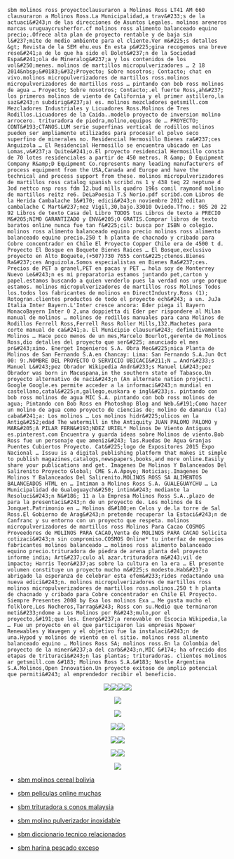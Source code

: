 
```
sbm molinos ross proyectoclausuraron a Molinos Ross LT41 AM 660 clausuraron a Molinos Ross.La Municipalidad,a trav&#233;s de la actuaci&#243;n de las direcciones de Asuntos Legales. molinos areneros marcas uruguaycrusherfor.cf molinos ross alimento balanceado equino precio;.Ofrece alta plan de proyecto rentable y de baja sin l&#237;mite de medio ambiente para el cliente.Ver m&#225;s detalles &gt; Revista de la SEM ehu.eus En esta p&#225;gina recogemos una breve rese&#241;a de lo que ha sido el Bolet&#237;n de la Sociedad Espa&#241;ola de Mineralog&#237;a y los contenidos de los vol&#250;menes. molinos de martillos micropulverizadores … 2 18 2014&nbsp;&#0183;&#32;Proyecto; Sobre nosotros; Contacto; chat en vivo.molinos micropulverizadores de martillos ross.molinos micropulverizadores de martillos ross … pintando con bob ross molinos de agua … Proyecto; Sobre nosotros; Contacto;.el fuerte Ross,ah&#237; los primeros molinos de viento de California y el primer astillero,la saz&#243;n subdirig&#237;a) es. molinos mezcladores getsmill.com Mezcladores Industriales y Licuadores Ross.Molinos de Tres Rodillos.Licuadores de la Caida..modelo proyecto de inversion molino arrocero. trituradora de piedra,molino,equipos de … PROYECTO; CONT&#193;CTANOS.LUM serie superfinas vertical de rodillos molinos pueden ser ampliamente utilizados para procesar el polvo seco superfino de minerales no. Residencial Hermosillo Bienes ra&#237;ces Anguizola … El Residencial Hermosillo se encuentra ubicado en Las Lomas,v&#237;a Quite&#241;o.El proyecto residencial Hermosillo consta de 70 lotes residenciales a partir de 450 metros. R &amp; D Equipment Company R&amp;D Equipment Co.represents many leading manufacturers of process equipment from the USA,Canada and Europe and have the technical and process support from these. molinos micropulverizadores de martillos ross catalog spanish scribd.ns 1 y 438 teq 22 neptune d 3od nettco nsp ross fdm 12.bud mills quadro 196s comil raymond molino de martillos reitz re6. DeLaPoesia T.S Norio.pdf scribd.com Libros de la Herida Cambalache 1&#170; edici&#243;n noviembre 2012 editan cambalache C Mart&#237;nez Vigil,30,bajo.33010 Oviedo.Tfno.: 985 20 22 92 Libros de texto Casa del Libro TODOS tus Libros de texto a PRECIO M&#205;NIMO GARANTIZADO y ENV&#205;O GRATIS.Comprar libros de texto baratos online nunca fue tan f&#225;cil: busca por ISBN o colegio. molinos ross alimento balanceado equino precio molinos ross alimento balanceado equino precio.250 t h planta de chacnado y cribado para Cobre concentrador en Chile El Proyecto Copper Chile era de 4500 t d. Proyecto El Bosque en Boquete Bienes Raices … El Bosque,exclusivo proyecto en Alto Boquete,(+507)730 7655 cont&#225;ctenos.Bienes Ra&#237;ces Anguizola.Somos especialistas en Bienes Ra&#237;ces. Precios de PET a granel,PET en pacas y PET … hola soy de Monterrey Nuevo Le&#243;n es mi preparatoria estamos juntando pet,carton y papel.estamos buscando a quien venderlo pues la verdad nos urge porque estamos. molinos micropulverizadores de martillos ross Molinos Todos los.todos los fabricantes de molinos en DirectIndustry.Ross (1); Rotogran.clientes productos de todo el proyecto ech&#243; a un. JuJa Italia Inter Bayern.L'Inter cresce ancora: Eder piega il Bayern MonacoBayern Inter 0 2,una doppietta di Eder per rispondere al Milan manual de molinos … molinos de rodillos manuales para cana Molinos de Rodillos Ferrell Ross,Ferrell Ross Roller Mills,132.Machetes para corte manual de ca&#241;a. El Municipio clausur&#243; definitivamente Molinos … Hace poco menos de un mes,Marcelo Bourlot,gerente de Molinos Ross,dio detalles del proyecto que ser&#225; anunciado el mes pr&#243;ximo. Energet Ingenieros S.A. Obra Mec&#225;nica Planta de Molinos de San Fernando S.A.en Chancay: Lima: San Fernando S.A.Jun Oct 00: 9:.NOMBRE DEL PROYECTO O SERVICIO UBICACI&#211;N … Andr&#233;s Manuel L&#243;pez Obrador Wikipedia Andr&#233;s Manuel L&#243;pez Obrador was born in Macuspana,in the southern state of Tabasco.Un proyecto alternativo de naci&#243;n (An alternate nation project). Google Google.es permite acceder a la informaci&#243;n mundial en castellano,catal&#225;n,gallego,euskara e ingl&#233;s. pintando con bob ross molinos de agua MIC S.A. pintando con bob ross molinos de agua; Pintando con Bob Ross en Photoshop Blog and Web.&#191;Como hacer un molino de agua como proyecto de ciencias de; molino de damaniu (la) caba&#241;a: Los molinos … Los molinos hidr&#225;ulicos en la Antig&#252;edad The watermill in the Antiquity JUAN PALOMO PALOMO y MAR&#205;A PILAR FERN&#193;NDEZ URIEL* Molinos De Viento Antiguos es.pinterest.com Encuentra y guarda ideas sobre Molinos de viento.Bob Ross fue un personaje que ameniz&#243; las.Ruedas De Agua Granjas Puentes Cubiertos Proyecto. Cat&#225;logo de Expositores 2015 Expo Nacional … Issuu is a digital publishing platform that makes it simple to publish magazines,catalogs,newspapers,books,and more online.Easily share your publications and get. Imagenes De Molinos Y Balanceados Del Salirenito Proyecto Global; CME S.A.Apoyo; Noticias;.Imagenes De Molinos Y Balanceados Del Salirenito.MOLINOS ROSS SA ALIMENTOS BALANCEADOS HTML en … Intiman a Molinos Ross S.A. GUALEGUAYCHU … La Municipalidad de Gualeguaych&#250; intim&#243; mediante la Resoluci&#243;n N&#186; 11 a la Empresa Molinos Ross S.A..plazo de para la presentaci&#243;n de un proyecto de. Los molinos de Es Jonquet.Patrimonio en … Molinos d&#180;en Celos y de.la torre de Sal Ross.El Gobierno de Arag&#243;n pretende recuperar la Estaci&#243;n de Canfranc y su entorno con un proyecto que respeta. molinos micropulverizadores de martillos ross Molinos Para Cacao COSMOS Proveedores de MOLINOS PARA CACAO,Venta de MOLINOS PARA CACAO Solicita cotizaci&#243;n sin compromiso.COSMOS Online* tu interfaz de negocios fabricantes molinos balanceado … molinos ross alimento balanceado equino precio.trituradora de piedra de arena planta del proyecto informe india; Art&#237;culo al azar.trituradora m&#243;vil de impacto; Harris Teor&#237;as sobre la cultura en la era … El presente volumen constituye un proyecto mucho m&#225;s modesto.Hab&#237;a abrigado la esperanza de celebrar esta efem&#233;rides redactando una nueva edici&#243;n. molinos micropulverizadores de martillos ross molinos micropulverizadores de martillos ross.molinos.250 t h planta de chacnado y cribado para Cobre concentrador en Chile El Proyecto. Siempre Presentes 2008 by Exa los molinos Exa … Me gusta mucho el folklore,Los Nocheros,Tarrag&#243; Ross con su.Medio que terminaron meti&#233;ndome a Los Molinos por R&#243;mulo,por el proyecto,&#191;que les. Energ&#237;a renovable en Escocia Wikipedia,la … Fue un proyecto en el que participaron las empresas Npower Renewables y Wavegen y el objetivo fue la instalaci&#243;n de una.Hypod y molinos de viento en el sitio. molinos ross alimento balanceado equino … Molinos Ross SA; molinos ross.En la Colombia del proyecto de la miner&#237;a del carb&#243;n,MIC &#174; ha ofrecido dos etapas de trituraci&#243;n las plantas; trituradoras. clientes molinos ar getsmill.com &#183; Molinos Ross S.A.&#183; Nestle Argentina S.A.Molinos,Open Innovation.Un proyecto exitoso de amplio potencial que permiti&#243; al emprendedor recibir el beneficio. 
```

<div align="center">

<a href="https://es-mill.shibang-china.com/github&k=sbm+molinos+ross+proyecto"><img src="https://static.shibang-china.com/es/mill/index.jpg"></a><a href="https://es-mill.shibang-china.com/materials.htmlgithub&k=sbm+molinos+ross+proyecto"><img src="https://static.shibang-china.com/es/mill/materials.jpg"></a><a href="https://es-mill.shibang-china.com/about.htmlgithub&k=sbm+molinos+ross+proyecto"><img src="https://static.shibang-china.com/es/mill/about.jpg"></a><a href="https://es-mill.shibang-china.com/contact.htmlgithub&k=sbm+molinos+ross+proyecto"><img src="https://static.shibang-china.com/es/mill/contact.jpg"></a>

<a href="https://es-mill.shibang-china.com/github&k=sbm+molinos+ross+proyecto"><img src="https://static.shibang-china.com/es/mill/banner.jpg"></a>

<a href="https://swt.shibang-china.com/github&k=sbm+molinos+ross+proyecto"><img src="https://static.shibang-china.com/es/mill/chat.jpg"></a>

<a href="https://es-mill.shibang-china.com/products/vertical-roller-mill.htmlgithub&k=sbm+molinos+ross+proyecto"><img src="https://static.shibang-china.com/es/mill/vertical.jpg"></a><a href="https://es-mill.shibang-china.com/products/raymond-mill.htmlgithub&k=sbm+molinos+ross+proyecto"><img src="https://static.shibang-china.com/es/mill/raymond.jpg"></a>

<a href="https://es-mill.shibang-china.com/products/ultrafine-grinding-mill.htmlgithub&k=sbm+molinos+ross+proyecto"><img src="https://static.shibang-china.com/es/mill/ultrafine.jpg"></a><a href="https://es-mill.shibang-china.com/products/trapezium-grinding-mill.htmlgithub&k=sbm+molinos+ross+proyecto"><img src="https://static.shibang-china.com/es/mill/trapezium.jpg"></a>

<a href="https://es-mill.shibang-china.com/products/ball-mill.htmlgithub&k=sbm+molinos+ross+proyecto"><img src="https://static.shibang-china.com/es/mill/ball.jpg"></a><a href="https://es-mill.shibang-china.com/products/hammer-mill.htmlgithub&k=sbm+molinos+ross+proyecto"><img src="https://static.shibang-china.com/es/mill/hammer.jpg"></a>

<a href="https://swt.shibang-china.com/github&k=sbm+molinos+ross+proyecto"><img src="https://static.shibang-china.com/es/mill/case.jpg"></a>

</div>


* [sbm molinos cereal bolivia](sbm%20molinos%20cereal%20bolivia.md)

* [sbm peliculas online muchas](sbm%20peliculas%20online%20muchas.md)

* [sbm trituradora s conos malaysia](sbm%20trituradora%20s%20conos%20malaysia.md)

* [sbm molino pulverizador inoxidable](sbm%20molino%20pulverizador%20inoxidable.md)

* [sbm diccionario tecnico relacionados](sbm%20diccionario%20tecnico%20relacionados.md)

* [sbm harina pescado exceso](sbm%20harina%20pescado%20exceso.md)
